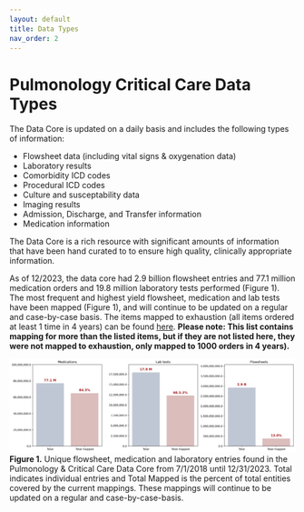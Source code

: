 ```yaml
---
layout: default
title: Data Types
nav_order: 2
---
```


# Pulmonology Critical Care Data Types

The Data Core is updated on a daily basis and includes the following types of information:

 * Flowsheet data (including vital signs & oxygenation data)
 * Laboratory results
 * Comorbidity ICD codes
 * Procedural ICD codes
 * Culture and susceptability data
 * Imaging results
 * Admission, Discharge, and Transfer information
 * Medication information

<p></p>

The Data Core is a rich resource with significant amounts of information that have been hand curated to to ensure high quality, clinically appropriate information. 

As of 12/2023, the data core had 2.9 billion flowsheet entries and 77.1 million medication orders and 19.8 million laboratory tests performed (Figure 1). The most frequent and highest yield flowsheet, medication and lab tests have been mapped (Figure 1), and will continue to be updated on a regular and case-by-case basis. The items mapped to exhaustion (all items ordered at least 1 time in 4 years) can be found [here](exhaustivelymappeditems.csv). **Please note: This list contains mapping for more than the listed items, but if they are not listed here, they were not mapped to exhaustion, only mapped to 1000 orders in 4 years).**

![Data as of 12/2023](lab_meds_flow_graphic.png)
**Figure 1.** Unique flowsheet, medication and laboratory entries found in the Pulmonology & Critical Care Data Core from 7/1/2018 until 12/31/2023. Total indicates individual entries and Total Mapped is the percent of total entities covered by the current mappings. These mappings will continue to be updated on a regular and case-by-case-basis.
